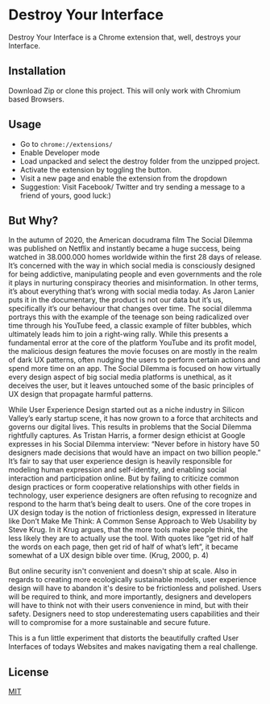 # Destroy Your Interface

Destroy Your Interface is a Chrome extension that, well, destroys your Interface.

## Installation

Download Zip or clone this project.
This will only work with Chromium based Browsers.

## Usage

- Go to `chrome://extensions/`
- Enable Developer mode
- Load unpacked and select the destroy folder from the unzipped project.
- Activate the extension by toggling the button.
- Visit a new page and enable the extension from the dropdown
- Suggestion: Visit Facebook/ Twitter and try sending a message to a friend of yours, good luck:)

## But Why?

In the autumn of 2020, the American docudrama film The Social
Dilemma was published on Netflix and instantly became a huge
success, being watched in 38.000.000 homes worldwide within the
first 28 days of release. It’s concerned with the way
in which social media is consciously designed for being addictive,
manipulating people and even governments and the role it plays in
nurturing conspiracy theories and misinformation. In other
terms, it’s about everything that’s wrong with social media today.
As Jaron Lanier puts it in the documentary, the product is
not our data but it’s us, specifically it’s our behaviour that changes
over time. The social dilemma portrays
this with the example of the teenage son being radicalized over time
through his YouTube feed, a classic example of filter bubbles, which
ultimately leads him to join a right-wing rally. While this presents
a fundamental error at the core of the platform YouTube and its
profit model, the malicious design features the movie focuses on are mostly in the realm of dark UX patterns, often nudging the users to
perform certain actions and spend more time on an app. The Social
Dilemma is focused on how virtually every design aspect of big social
media platforms is unethical, as it deceives the user, but it leaves
untouched some of the basic principles of UX design that propagate
harmful patterns.

While User Experience Design started out as a niche industry in
Silicon Valley’s early startup scene, it has now grown to a force that
architects and governs our digital lives. This results in problems that
the Social Dilemma rightfully captures. As Tristan Harris, a former
design ethicist at Google expresses in his Social Dilemma interview: “Never before in history have 50 designers made decisions that would have an impact on two billion people.” It’s fair to say that user experience design is heavily responsible for modeling human expression and self-identity, and enabling social interaction and participation online.
But by failing to criticize common design practices or form cooperative relationships with other fields in technology, user experience designers are often refusing to recognize and respond to the harm that’s being dealt to users. One of the core tropes in UX design today is the notion of frictionless design, expressed in literature like Don’t Make Me Think: A Common Sense Approach to Web Usability by Steve Krug. In it Krug argues, that the more tools make people think, the less likely they are to actually use the tool. With quotes like “get rid of half the words on each page, then get rid of half of what’s left”, it became somewhat of a UX design bible over time. (Krug, 2000, p. 4)

But online security isn't convenient and doesn't ship at scale. Also in regards to creating more ecologically sustainable models, user experience design will have to abandon it's desire to be frictionless and polished. Users will be required to think, and more importantly, designers and developers will have to think not with their users convenience in mind, but with their safety. Designers need to stop underestemating users capabilities and their will to compromise for a more sustainable and secure future.

This is a fun little experiment that distorts the beautifully crafted User Interfaces of todays Websites and makes navigating them a real challenge.

## License

[MIT](https://choosealicense.com/licenses/mit/)
